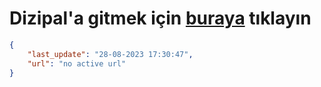 # Dizipal'a gitmek için [buraya](None) tıklayın
        
```json
{
    "last_update": "28-08-2023 17:30:47",
    "url": "no active url"
}
```